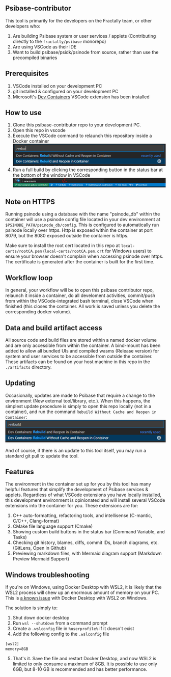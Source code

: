 ## Psibase-contributor

This tool is primarily for the developers on the Fractally team, or other developers who:

1. Are building Psibase system or user services / applets (Contributing directly to the `fractally/psibase` monorepo)
2. Are using VSCode as their IDE
3. Want to build psibase/psidk/psinode from source, rather than use the precompiled binaries

## Prerequisites

1. VSCode installed on your development PC
2. git installed & configured on your development PC
3. Microsoft's [Dev Containers](https://marketplace.visualstudio.com/items?itemName=ms-vscode-remote.remote-containers) VSCode extension has been installed

## How to use

1. Clone this psibase-contributor repo to your development PC.
2. Open this repo in vscode
3. Execute the VSCode command to relaunch this repository inside a Docker container <br/> ![Reopen in Container](/img/build-command.png)
4. Run a full build by clicking the corresponding button in the status bar at the bottom of the window in VSCode <br/> ![Execute Build](/img/full-build.png)

## Note on HTTPS

Running psinode using a database with the name "psinode_db" within the container will use a psinode config file located in your dev environment at `$PSINODE_PATH/psinode_db/config`. This is configured to automatically run psinode locally over https. Http is exposed within the container at port 8079, but the 8080 exposed outside the container is https.

Make sure to install the root cert located in this repo at `local-certs/rootCA.pem` (`local-certs/rootCA.pem.crt` for Windows users) to ensure your browser doesn't complain when accessing psinode over https. The certificate is generated after the container is built for the first time.

## Workflow loop

In general, your workflow will be to open this psibase contributor repo, relaunch it inside a container, do all develoment activities, commit/push from within the VSCode-integrated bash terminal, close VSCode when finished (this closes the container. All work is saved unless you delete the corresponding docker volume).

## Data and build artifact access

All source code and build files are stored within a named docker volume and are only accessible from within the container. A bind-mount has been added to allow all bundled UIs and compiled wasms (Release version) for system and user services to be accessible from outside the container. These artifacts can be found on your host machine in this repo in the `./artifacts` directory.

## Updating

Occasionally, updates are made to Psibase that require a change to the environment (New external tool/library, etc.). When this happens, the simplest update procedure is simply to open this repo locally (not in a container), and run the command `Rebuild Without Cache and Reopen in Container`:
![Rebuild Without Cache](/img/rebuild-without-cache.png)

And of course, if there is an update to this tool itself, you may run a standard git pull to update the tool.

## Features

The environment in the container set up for you by this tool has many helpful features that simplify the development of Psibase services & applets. Regardless of what VSCode extensions you have locally installed, this development environment is opinionated and will install several VSCode extensions into the container for you. These extensions are for:

1. C++ auto-formatting, refactoring tools, and intellisense (C-mantic, C/C++, Clang-format)
2. CMake file language support (Cmake)
3. Showing custom build buttons in the status bar (Command Variable, and Tasks)
4. Checking git history, blames, diffs, commit IDs, branch diagrams, etc. (GitLens, Open in Github)
5. Previewing markdown files, with Mermaid diagram support (Markdown Preview Mermaid Support)

## Windows troubleshooting

If you're on Windows, using Docker Desktop with WSL2, it is likely that the WSL2 process will chew up an enormous amount of memory on your PC. This is [a known issue](https://github.com/microsoft/WSL/issues/8725) with Docker Desktop with WSL2 on Windows.

The solution is simply to:
1. Shut down docker desktop
2. Run `wsl --shutdown` from a command prompt
3. Create a `.wslconfig` file in `%userprofile%` if it doesn't exist
4. Add the following config to the `.wslconfig` file
```
[wsl2]
memory=8GB
```
5. That's it. Save the file and restart Docker Desktop, and now WSL2 is limited to only consume a maximum of 8GB. It is possible to use only 6GB, but 8-10 GB is recommended and has better performance.
